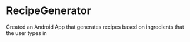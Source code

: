 # RecipeGenerator
Created an Android App that generates recipes based on ingredients that the user types in
